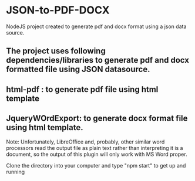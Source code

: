 # JSON-to-PDF-DOCX
NodeJS project created to generate pdf and docx format using a json data source.


## The project uses following dependencies/libraries to generate pdf and docx formatted file using JSON datasource.
## html-pdf : to generate pdf file using html template
## JqueryWOrdExport: to generate docx format file using html template.
Note: Unfortunately, LibreOffice and, probably, other similar word processors read the output file as plain text rather than interpreting it is a document, so the output of this plugin will only work with MS Word proper.

Clone the directory into your computer and type "npm start" to get up and running
